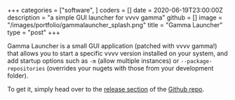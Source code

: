 +++
categories = ["software", ]
coders = []
date = 2020-06-19T23:00:00Z
description = "a simple GUI launcher for vvvv gamma"
github = []
image = "/images/portfolio/gammalauncher_splash.png"
title = "Gamma Launcher"
type = "post"
+++

Gamma Launcher is a small GUI application (patched with vvvv gamma!) that allows you to start a specific vvvv version installed on your system, and add startup options such as `-m` (allow multiple instances) or `--package-repositories` (overrides your nugets with those from your development folder).

To get it, simply head over to the [release section](https://github.com/sebescudie/GammaLauncher/releases) of the [Github repo](https://github.com/sebescudie/GammaLauncher).